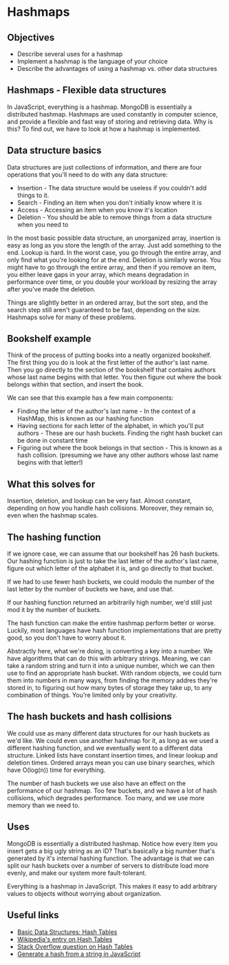 # Hashmaps

## Objectives

* Describe several uses for a hashmap
* Implement a hashmap is the language of your choice
* Describe the advantages of using a hashmap vs. other data structures

## Hashmaps - Flexible data structures

In JavaScript, everything is a hashmap. MongoDB is essentially a distributed hashmap. Hashmaps are used constantly in computer science, and provide a flexible and fast way of storing and retrieving data. Why is this? To find out, we have to look at how a hashmap is implemented.

## Data structure basics

Data structures are just collections of information, and there are four operations that you'll need to do with any data structure:

* Insertion - The data structure would be useless if you couldn't add things to it.
* Search - Finding an item when you don't initially know where it is
* Access - Accessing an item when you know it's location
* Deletion - You should be able to remove things from a data structure when you need to

In the most basic possible data structure, an unorganized array, insertion is easy as long as you store the length of the array. Just add something to the end. Lookup is hard. In the worst case, you go through the entire array, and only find what you're looking for at the end. Deletion is similarly worse. You might have to go through the entire array, and then if you remove an item, you either leave gaps in your array, which means degradation in performance over time, or you double your workload by resizing the array after you've made the deletion.

Things are slightly better in an ordered array, but the sort step, and the search step still aren't guaranteed to be fast, depending on the size. Hashmaps solve for many of these problems.

## Bookshelf example

Think of the process of putting books into a neatly organized bookshelf. The first thing you do is look at the first letter of the author's last name. Then you go directly to the section of the bookshelf that contains authors whose last name begins with that letter. You then figure out where the book belongs within that section, and insert the book.

We can see that this example has a few main components:

* Finding the letter of the author's last name - In the context of a HashMap, this is known as our hashing function
* Having sections for each letter of the alphabet, in which you'll put authors - These are our hash buckets. Finding the right hash bucket can be done in constant time
* Figuring out where the book belongs in that section - This is known as a hash collision. \(presuming we have any other authors whose last name begins with that letter!\)

## What this solves for

Insertion, deletion, and lookup can be very fast. Almost constant, depending on how you handle hash collisions. Moreover, they remain so, even when the hashmap scales.

## The hashing function

If we ignore case, we can assume that our bookshelf has 26 hash buckets. Our hashing function is just to take the last letter of the author's last name, figure out which letter of the alphabet it is, and go directly to that bucket.

If we had to use fewer hash buckets, we could modulo the number of the last letter by the number of buckets we have, and use that.

If our hashing function returned an arbitrarily high number, we'd still just mod it by the number of buckets.

The hash function can make the entire hashmap perform better or worse. Luckily, most languages have hash function implementations that are pretty good, so you don't have to worry about it.

Abstractly here, what we're doing, is converting a key into a number. We have algorithms that can do this with arbitrary strings. Meaning, we can take a random string and turn it into a unique number, which we can then use to find an appropriate hash bucket. With random objects, we could turn them into numbers in many ways, from finding the memory addres they're stored in, to figuring out how many bytes of storage they take up, to any combination of things. You're limited only by your creativity.

## The hash buckets and hash collisions

We could use as many different data structures for our hash buckets as we'd like. We could even use another hashmap for it, as long as we used a different hashing function, and we eventually went to a different data structure. Linked lists have constant insertion times, and linear lookup and deletion times. Ordered arrays mean you can use binary searches, which have O\(log\(n\)\) time for everything.

The number of hash buckets we use also have an effect on the performance of our hashmap. Too few buckets, and we have a lot of hash collisions, which degrades performance. Too many, and we use more memory than we need to.

## Uses

MongoDB is essentially a distributed hashmap. Notice how every item you insert gets a big ugly string as an ID? That's basically a big number that's generated by it's internal hashing function. The advantage is that we can split our hash buckets over a number of servers to distribute load more evenly, and make our system more fault-tolerant.

Everything is a hashmap in JavaScript. This makes it easy to add arbitrary values to objects without worrying about organization.

## Useful links

* [Basic Data Structures: Hash Tables](http://goodmath.scientopia.org/2013/10/20/basic-data-structures-hash-tables/)
* [Wikipedia's entry on Hash Tables](https://en.wikipedia.org/wiki/Hash_table)
* [Stack Overflow question on Hash Tables](http://stackoverflow.com/questions/730620/how-does-a-hash-table-work)
* [Generate a hash from a string in JavaScript](http://stackoverflow.com/questions/7616461/generate-a-hash-from-string-in-javascript-jquerya)

